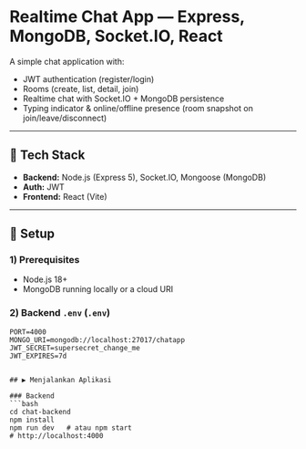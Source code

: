# Realtime Chat App — Express, MongoDB, Socket.IO, React

A simple chat application with:

- JWT authentication (register/login)
- Rooms (create, list, detail, join)
- Realtime chat with Socket.IO + MongoDB persistence
- Typing indicator & online/offline presence (room snapshot on join/leave/disconnect)

---

## 🧰 Tech Stack

- **Backend:** Node.js (Express 5), Socket.IO, Mongoose (MongoDB)
- **Auth:** JWT
- **Frontend:** React (Vite)

---

## 🔧 Setup

### 1) Prerequisites

- Node.js 18+
- MongoDB running locally or a cloud URI

### 2) Backend `.env` (`.env`)

```env
PORT=4000
MONGO_URI=mongodb://localhost:27017/chatapp
JWT_SECRET=supersecret_change_me
JWT_EXPIRES=7d


## ▶️ Menjalankan Aplikasi

### Backend
```bash
cd chat-backend
npm install
npm run dev   # atau npm start
# http://localhost:4000
